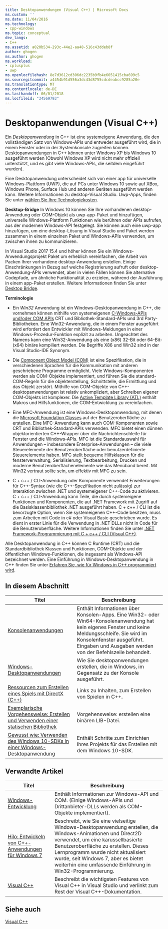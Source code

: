 ```yaml
---
title: Desktopanwendungen (Visual C++) | Microsoft Docs
ms.custom: ''
ms.date: 11/04/2016
ms.technology:
- cpp-windows
ms.topic: conceptual
dev_langs:
- C++
ms.assetid: a020b534-293c-44e2-aa48-516c43ddeb8f
author: ghogen
ms.author: ghogen
ms.workload:
- cplusplus
- uwp
ms.openlocfilehash: 8e7d3612cd306dc2235b9fb4e6051415cba699c5
ms.sourcegitcommit: a4454b91d556a3dc43d8755cdcdeabcc9285a20e
ms.translationtype: MT
ms.contentlocale: de-DE
ms.lasthandoff: 06/01/2018
ms.locfileid: "34569793"
---
```

# <a name="desktop-applications-visual-c"></a>Desktopanwendungen (Visual C++)
Ein *Desktopanwendung* in C++ ist eine systemeigene Anwendung, die den vollständigen Satz von Windows-APIs und entweder ausgeführt wird, die in einem Fenster oder in der Systemkonsole zugreifen können. Desktopanwendungen in C++ können unter Windows XP bis Windows 10 ausgeführt werden (Obwohl Windows XP wird nicht mehr offiziell unterstützt, und es gibt viele Windows-APIs, die seitdem eingeführt wurden).

Eine Desktopanwendung unterscheidet sich von einer app für universelle Windows-Plattform (UWP), die auf PCs unter Windows 10 sowie auf XBox, Windows Phone, Surface Hub und anderen Geräten ausgeführt werden kann. Weitere Informationen zu desktop-Visual Studio. Uwp-Apps, finden Sie unter [wählen Sie Ihre Technologiekosten](https://msdn.microsoft.com/en-us/library/windows/desktop/dn614993\(v=vs.85\).aspx).  


**Desktop-Bridge** In Windows 10 können Sie Ihre vorhandenen desktop-Anwendung oder COM-Objekt als uwp-app-Paket und hinzufügen, universelle Windows-Plattform Funktionen wie berühren oder APIs aufrufen, aus der modernen Windows-API festgelegt. Sie können auch eine uwp-app hinzufügen, um eine desktop-Lösung in Visual Studio und Paket werden zusammen in einem einzelnen Paket und Windows-APIs verwenden, um zwischen ihnen zu kommunizieren.  
   
In Visual Studio 2017 15.4 und höher können Sie ein Windows-Anwendungsprojekt Paket um erheblich vereinfachen, die Arbeit von Packen Ihrer vorhandene desktop-Anwendung erstellen. Einige Einschränkungen in Bezug auf welche Registrierung aufruft oder desktop-Anwendung-APIs verwendet, aber in vielen Fällen können Sie alternative Codepfade, um ähnliche Funktionalität zu erzielen, während der Ausführung in einem app-Paket erstellen. Weitere Informationen finden Sie unter [Desktop Bridge](/windows-uwp/porting/desktop-to-uwp-root).  
  
 **Terminologie**  
  
-   Ein *Win32* Anwendung ist ein Windows-Desktopanwendung in C++, die vornehmen können mithilfe von systemeigenen [C-Windows-APIs und/oder COM APIs](https://msdn.microsoft.com/en-us/library/windows/desktop/ff818516\(v=vs.85\).aspx) CRT und Bibliothek-Standard-APIs und 3rd Party-Bibliotheken. Eine Win32-Anwendung, die in einem Fenster ausgeführt wird erfordert den Entwickler mit Windows-Meldungen in einer Windows-Prozedur-Funktion explizit zu arbeiten. Ungeachtet des Namens kann eine Win32-Anwendung als eine (x86) 32-Bit oder 64-Bit-(x64) binäre kompiliert werden. Die Begriffe X86 und Win32 sind in der Visual Studio-IDE Synonym.  
  
-   Die [Component Object Model (COM)](https://msdn.microsoft.com/en-us/library/windows/desktop/ms694363\(v=vs.85\).aspx) ist eine Spezifikation, die in verschiedenen Sprachen für die Kommunikation mit anderen geschriebene Programme ermöglicht. Viele Windows-Komponenten werden als COM-Objekte implementiert, und führen Sie die standard-COM-Regeln für die objekterstellung, Schnittstelle, die Ermittlung und das Objekt zerstört.  Mithilfe von COM-Objekte von C++-desktopanwendungen ist relativ unkompliziert, aber Schreiben eigener COM-Objekts ist komplexer. Die [Active Template Library (ATL)](../atl/atl-com-desktop-components.md) enthält Makros und Hilfsfunktionen, die COM-Entwicklung zu vereinfachen.  
  
-   Eine MFC-Anwendung ist eine Windows-Desktopanwendung, mit denen die [Microsoft Foundation Classes](../mfc/mfc-desktop-applications.md) auf der Benutzeroberfläche zu erstellen. Eine MFC-Anwendung kann auch COM-Komponenten sowie CRT und Bibliothek-Standard-APIs verwenden. MFC bietet einen dünnen objektorientierten C++-Wrapper über die Nachrichtenschleife für Fenster und die Windows-APIs. MFC ist die Standardauswahl für Anwendungen – insbesondere Enterprise-Anwendungen – die viele Steuerelemente der Benutzeroberfläche oder benutzerdefinierte Steuerelemente haben. MFC stellt bequeme Hilfsklassen für die fensterverwaltung, Serialisierung, Textbearbeitung, Drucken und moderne Benutzeroberflächenelemente wie das Menüband bereit. Mit Win32 vertraut sollte sein, um effektiv mit MFC zu sein.  
  
-   C + c++ / CLI-Anwendung oder Komponente verwendet Erweiterungen für C++-Syntax (wie die C++-Spezifikation nicht zulässig) zur Interaktion zwischen .NET und systemeigener C++-Code zu aktivieren.  C + c++ / CLI-Anwendung kann Teile, die durch systemeigene Funktionen und Komponenten, die auf .NET Framework mit Zugriff auf die Basisklassenbibliothek .NET ausgeführt haben. C + c++ / CLI ist die bevorzugte Option, wenn Sie systemeigenen C++-Code besitzen, muss zum Arbeiten mit Code in c# oder Visual Basic geschrieben wurde. Es dient in erster Linie für die Verwendung in .NET DLLs nicht in Code für die Benutzeroberfläche. Weitere Informationen finden Sie unter [.NET Framework-Programmierung mit C + c++ / CLI (Visual C++)](../dotnet/dotnet-programming-with-cpp-cli-visual-cpp.md).  
  
 Alle Desktopanwendung in C++ können C Runtime (CRT) und die Standardbibliothek Klassen und Funktionen, COM-Objekte und der öffentlichen Windows-Funktionen, die insgesamt als Windows-API bezeichnet werden. Eine Einführung in Windows-Desktopanwendung in C++ finden Sie unter [Erfahren Sie, wie für Windows in C++ programmiert wird](http://go.microsoft.com/fwlink/p/?LinkId=262281).  
  
## <a name="in-this-section"></a>In diesem Abschnitt  
  
|Titel|Beschreibung|  
|-----------|-----------------|  
|[Konsolenanwendungen](../windows/console-applications-in-visual-cpp.md)|Enthält Informationen über Konsolen-Apps. Eine Win32- oder Win64-Konsolenanwendung hat kein eigenes Fenster und keine Meldungsschleife. Sie wird im Konsolenfenster ausgeführt. Eingaben und Ausgaben werden von der Befehlszeile behandelt.|  
|[Windows-Desktopanwendungen](../windows/windows-desktop-applications-cpp.md)|Wie Sie desktopanwendungen erstellen, die in Windows, im Gegensatz zu der Konsole ausgeführt.|  
|[Ressourcen zum Erstellen eines Spiels mit DirectX (C++)](../windows/resources-for-creating-a-game-using-directx.md)|Links zu Inhalten, zum Erstellen von Spielen in C++.|  
|[Exemplarische Vorgehensweise: Erstellen und Verwenden einer statischen Bibliothek](../windows/walkthrough-creating-and-using-a-static-library-cpp.md)|Vorgehensweise: erstellen eine binären LIB-Datei.|  
|[Gewusst wie: Verwenden des Windows 10-SDKs in einer Windows-Desktopanwendung](../windows/how-to-use-the-windows-10-sdk-in-a-windows-desktop-application.md)|Enthält Schritte zum Einrichten Ihres Projekts für das Erstellen mit dem Windows 10-SDK.|  
  
## <a name="related-articles"></a>Verwandte Artikel  
  
|Titel|Beschreibung|  
|-----------|-----------------|  
|[Windows-Entwicklung](http://go.microsoft.com/fwlink/p/?LinkId=262282)|Enthält Informationen zur Windows-API und COM. (Einige Windows-APIs und Drittanbieter-DLLs werden als COM-Objekte implementiert).|  
|[Hilo: Entwickeln von C++-Anwendungen für Windows 7](http://go.microsoft.com/fwlink/p/?LinkId=262284)|Beschreibt, wie Sie eine vielseitige Windows-Desktopanwendung erstellen, die Windows-Animationen und Direct2D verwendet, um eine karussellbasierte Benutzeroberfläche zu erstellen.  Dieses Lernprogramm wurde nicht aktualisiert wurde, seit Windows 7, aber es bietet weiterhin eine umfassende Einführung in Win32-Programmierung.|  
|[Visual C++](../visual-cpp-in-visual-studio.md)|Beschreibt die wichtigsten Features von Visual C++ in Visual Studio und verlinkt zum Rest der Visual C++-Dokumentation.|  
  
## <a name="see-also"></a>Siehe auch  
 [Visual C++](../visual-cpp-in-visual-studio.md)
